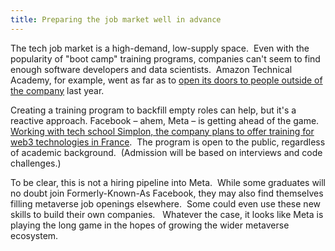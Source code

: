 ```yaml
---
title: Preparing the job market well in advance
---
```

The tech job market is a high-demand, low-supply space.  Even with the popularity of "boot camp" training programs, companies can't seem to find enough software developers and data scientists.  Amazon Technical Academy, for example, went as far as to [open its doors to people outside of the company](https://www.geekwire.com/2021/amazon-expanding-upskill-training-software-developer-roles-workers-outside-company/) last year.

Creating a training program to backfill empty roles can help, but it's a reactive approach. Facebook – ahem, Meta – is getting ahead of the game.  [Working with tech school Simplon, the company plans to offer training for web3 technologies in France](https://lesechos.fr/tech-medias/hightech/meta-lance-une-academie-du-metavers-1412677).  The program is open to the public, regardless of academic background.  (Admission will be based on interviews and code challenges.) 

To be clear, this is not a hiring pipeline into Meta.  While some graduates will no doubt join Formerly-Known-As Facebook, they may also find themselves filling metaverse job openings elsewhere.  Some could even use these new skills to build their own companies.   Whatever the case, it looks like Meta is playing the long game in the hopes of growing the wider metaverse ecosystem.